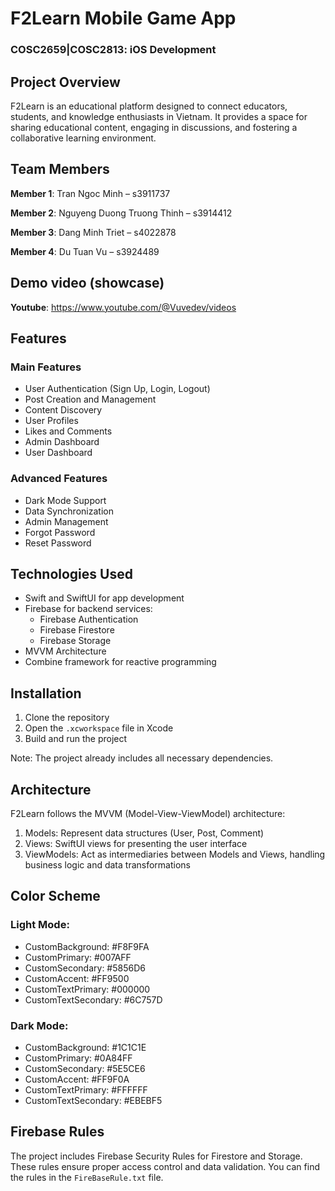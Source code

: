 # F2Learn Mobile Game App

### COSC2659|COSC2813: iOS Development

## Project Overview
F2Learn is an educational platform designed to connect educators, students, and knowledge enthusiasts in Vietnam. 
It provides a space for sharing educational content, engaging in discussions, and fostering a collaborative learning environment.

## Team Members
**Member 1**: Tran Ngoc Minh – s3911737

**Member 2**: Nguyeng Duong Truong Thinh – s3914412

**Member 3**: Dang Minh Triet – s4022878

**Member 4**: Du Tuan Vu – s3924489

## Demo video (showcase)
**Youtube**: https://www.youtube.com/@Vuvedev/videos

## Features

### Main Features
- User Authentication (Sign Up, Login, Logout)
- Post Creation and Management
- Content Discovery
- User Profiles
- Likes and Comments
- Admin Dashboard
- User Dashboard

### Advanced Features
- Dark Mode Support
- Data Synchronization
- Admin Management
- Forgot Password
- Reset Password

## Technologies Used

- Swift and SwiftUI for app development
- Firebase for backend services:
  - Firebase Authentication
  - Firebase Firestore
  - Firebase Storage
- MVVM Architecture
- Combine framework for reactive programming

## Installation

1. Clone the repository
2. Open the `.xcworkspace` file in Xcode
3. Build and run the project

Note: The project already includes all necessary dependencies.

## Architecture

F2Learn follows the MVVM (Model-View-ViewModel) architecture:

1. Models: Represent data structures (User, Post, Comment)
2. Views: SwiftUI views for presenting the user interface
3. ViewModels: Act as intermediaries between Models and Views, handling business logic and data transformations

## Color Scheme

### Light Mode:
- CustomBackground: #F8F9FA
- CustomPrimary: #007AFF
- CustomSecondary: #5856D6
- CustomAccent: #FF9500
- CustomTextPrimary: #000000
- CustomTextSecondary: #6C757D

### Dark Mode:
- CustomBackground: #1C1C1E
- CustomPrimary: #0A84FF
- CustomSecondary: #5E5CE6
- CustomAccent: #FF9F0A
- CustomTextPrimary: #FFFFFF
- CustomTextSecondary: #EBEBF5

## Firebase Rules

The project includes Firebase Security Rules for Firestore and Storage. These rules ensure proper access control and data validation. You can find the rules in the `FireBaseRule.txt` file.
